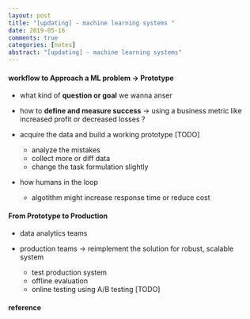 ```yaml
---
layout: post
title: "[updating] - machine learning systems " 
date: 2019-05-16
comments: true
categories: [notes]
abstract: "[updating] - machine learning systems"
---
```


#### workflow to Approach a ML problem -> Prototype 
* what kind of **question or goal** we wanna anser 

* how to **define and measure success** -> using a business metric like increased profit or decreased losses ? 

* acquire the data and build a working prototype [TODO] 
  - analyze the mistakes 
  - collect more or diff data 
  - change the task formulation slightly  

* how humans in the loop 
  - algotithm might increase response time or reduce cost  

#### From Prototype to Production 
* data analytics teams 
* production teams -> reimplement the solution for robust, scalable system 

  - test production system 
  - offline evaluation
  - online testing using A/B testing [TODO]



#### reference 
